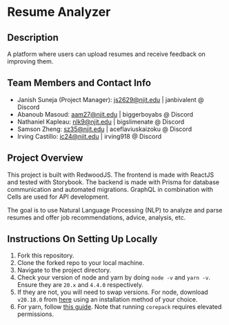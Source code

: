 # Resume Analyzer

## Description
A platform where users can upload resumes and receive feedback on improving them.

## Team Members and Contact Info
- Janish Suneja (Project Manager): js2629@njit.edu | janbivalent @ Discord
- Abanoub Masoud: aam27@njit.edu | biggerboyabs @ Discord
- Nathaniel Kapleau: nlk9@njit.edu | bigslimenate @ Discord
- Samson Zheng: sz35@njit.edu | aceflaviuskaizoku @ Discord
- Irving Castillo: ic24@njit.edu | irving918 @ Discord

## Project Overview
This project is built with RedwoodJS. The frontend is made with ReactJS and tested with
Storybook. The backend is made with Prisma for database communication and automated migrations.
GraphQL in combination with Cells are used for API development.

The goal is to use Natural Language Processing (NLP) to analyze and parse resumes and offer
job recommendations, advice, analysis, etc.

## Instructions On Setting Up Locally
1. Fork this repository.
2. Clone the forked repo to your local machine.
3. Navigate to the project directory.
4. Check your version of node and yarn by doing `node -v` and `yarn -v`. Ensure they are `20.x` and `4.4.0` respectively.
  1. If they are not, you will need to swap versions. For node, download `v20.18.0` from [here](https://nodejs.org/en/download/package-manager) using an installation method of your choice.
  2. For yarn, follow [this guide](https://docs.redwoodjs.com/docs/how-to/using-yarn/). Note that running `corepack` requires elevated permissions.
